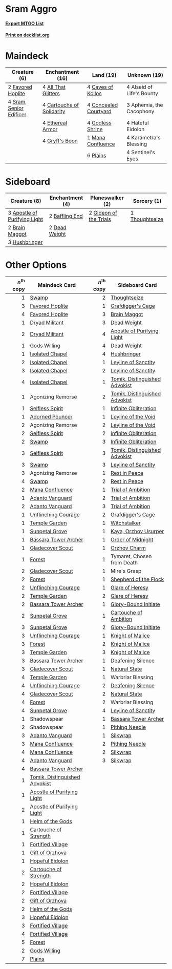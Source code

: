 # Sram Aggro

#### [Export MTGO List](../collection/Sram%20Aggro/Sram%20Aggro.txt)
#### [Print on decklist.org](http://decklist.org/?deckmain=4%09All%20That%20Glitters%0A4%09Alseid%20of%20Life's%20Bounty%0A3%09Aphemia,%20the%20Cacophony%0A4%09Cartouche%20of%20Solidarity%0A4%09Caves%20of%20Koilos%0A4%09Concealed%20Courtyard%0A4%09Ethereal%20Armor%0A2%09Favored%20Hoplite%0A4%09Godless%20Shrine%0A4%09Gryff's%20Boon%0A4%09Hateful%20Eidolon%0A4%09Karametra's%20Blessing%0A1%09Mana%20Confluence%0A6%09Plains%0A4%09Sentinel's%20Eyes%0A4%09Sram,%20Senior%20Edificer&deckside=3%09Apostle%20of%20Purifying%20Light%0A2%09Baffling%20End%0A2%09Brain%20Maggot%0A2%09Dead%20Weight%0A2%09Gideon%20of%20the%20Trials%0A3%09Hushbringer%0A1%09Thoughtseize)
# Maindeck

|                                           Creature (6)                                           |                                          Enchantment (16)                                          |                                           Land (19)                                            |      Unknown (19)       |
|--------------------------------------------------------------------------------------------------|----------------------------------------------------------------------------------------------------|------------------------------------------------------------------------------------------------|-------------------------|
|2 [Favored Hoplite](http://gatherer.wizards.com/Pages/Card/Details.aspx?multiverseid=373596)      |4 [All That Glitters](http://gatherer.wizards.com/Pages/Card/Details.aspx?multiverseid=472964)      |4 [Caves of Koilos](http://gatherer.wizards.com/Pages/Card/Details.aspx?multiverseid=129497)    |4 Alseid of Life's Bounty|
|4 [Sram, Senior Edificer](http://gatherer.wizards.com/Pages/Card/Details.aspx?multiverseid=423690)|4 [Cartouche of Solidarity](http://gatherer.wizards.com/Pages/Card/Details.aspx?multiverseid=426709)|4 [Concealed Courtyard](http://gatherer.wizards.com/Pages/Card/Details.aspx?multiverseid=417818)|3 Aphemia, the Cacophony |
|                                                                                                  |4 [Ethereal Armor](http://gatherer.wizards.com/Pages/Card/Details.aspx?multiverseid=265414)         |4 [Godless Shrine](http://gatherer.wizards.com/Pages/Card/Details.aspx?multiverseid=405099)     |4 Hateful Eidolon        |
|                                                                                                  |4 [Gryff's Boon](http://gatherer.wizards.com/Pages/Card/Details.aspx?multiverseid=409758)           |1 [Mana Confluence](http://gatherer.wizards.com/Pages/Card/Details.aspx?multiverseid=409573)    |4 Karametra's Blessing   |
|                                                                                                  |                                                                                                    |6 [Plains](http://gatherer.wizards.com/Pages/Card/Details.aspx?multiverseid=439856)             |4 Sentinel's Eyes        |


# Sideboard

|                                             Creature (8)                                              |                                     Enchantment (4)                                     |                                        Planeswalker (2)                                         |                                       Sorcery (1)                                       |
|-------------------------------------------------------------------------------------------------------|-----------------------------------------------------------------------------------------|-------------------------------------------------------------------------------------------------|-----------------------------------------------------------------------------------------|
|3 [Apostle of Purifying Light](http://gatherer.wizards.com/Pages/Card/Details.aspx?multiverseid=466760)|2 [Baffling End](http://gatherer.wizards.com/Pages/Card/Details.aspx?multiverseid=439658)|2 [Gideon of the Trials](http://gatherer.wizards.com/Pages/Card/Details.aspx?multiverseid=426716)|1 [Thoughtseize](http://gatherer.wizards.com/Pages/Card/Details.aspx?multiverseid=438676)|
|2 [Brain Maggot](http://gatherer.wizards.com/Pages/Card/Details.aspx?multiverseid=380382)              |2 [Dead Weight](http://gatherer.wizards.com/Pages/Card/Details.aspx?multiverseid=452817) |                                                                                                 |                                                                                         |
|3 [Hushbringer](http://gatherer.wizards.com/Pages/Card/Details.aspx?multiverseid=472980)               |                                                                                         |                                                                                                 |                                                                                         |


# Other Options

|*n*<sup>th</sup> copy|                                             Maindeck Card                                              |*n*<sup>th</sup> copy|                                             Sideboard Card                                             |
|--------------------:|--------------------------------------------------------------------------------------------------------|--------------------:|--------------------------------------------------------------------------------------------------------|
|                    1|[Swamp](http://gatherer.wizards.com/Pages/Card/Details.aspx?multiverseid=439858)                        |                    2|[Thoughtseize](http://gatherer.wizards.com/Pages/Card/Details.aspx?multiverseid=438676)                 |
|                    3|[Favored Hoplite](http://gatherer.wizards.com/Pages/Card/Details.aspx?multiverseid=373596)              |                    1|[Grafdigger's Cage](http://gatherer.wizards.com/Pages/Card/Details.aspx?multiverseid=278452)            |
|                    4|[Favored Hoplite](http://gatherer.wizards.com/Pages/Card/Details.aspx?multiverseid=373596)              |                    3|[Brain Maggot](http://gatherer.wizards.com/Pages/Card/Details.aspx?multiverseid=380382)                 |
|                    1|[Dryad Militant](http://gatherer.wizards.com/Pages/Card/Details.aspx?multiverseid=456369)               |                    3|[Dead Weight](http://gatherer.wizards.com/Pages/Card/Details.aspx?multiverseid=452817)                  |
|                    2|[Dryad Militant](http://gatherer.wizards.com/Pages/Card/Details.aspx?multiverseid=456369)               |                    4|[Apostle of Purifying Light](http://gatherer.wizards.com/Pages/Card/Details.aspx?multiverseid=466760)   |
|                    1|[Gods Willing](http://gatherer.wizards.com/Pages/Card/Details.aspx?multiverseid=442005)                 |                    4|[Dead Weight](http://gatherer.wizards.com/Pages/Card/Details.aspx?multiverseid=452817)                  |
|                    1|[Isolated Chapel](http://gatherer.wizards.com/Pages/Card/Details.aspx?multiverseid=443129)              |                    4|[Hushbringer](http://gatherer.wizards.com/Pages/Card/Details.aspx?multiverseid=472980)                  |
|                    2|[Isolated Chapel](http://gatherer.wizards.com/Pages/Card/Details.aspx?multiverseid=443129)              |                    1|[Leyline of Sanctity](http://gatherer.wizards.com/Pages/Card/Details.aspx?multiverseid=204993)          |
|                    3|[Isolated Chapel](http://gatherer.wizards.com/Pages/Card/Details.aspx?multiverseid=443129)              |                    2|[Leyline of Sanctity](http://gatherer.wizards.com/Pages/Card/Details.aspx?multiverseid=204993)          |
|                    4|[Isolated Chapel](http://gatherer.wizards.com/Pages/Card/Details.aspx?multiverseid=443129)              |                    1|[Tomik, Distinguished Advokist](http://gatherer.wizards.com/Pages/Card/Details.aspx?multiverseid=460961)|
|                    1|Agonizing Remorse                                                                                       |                    2|[Tomik, Distinguished Advokist](http://gatherer.wizards.com/Pages/Card/Details.aspx?multiverseid=460961)|
|                    1|[Selfless Spirit](http://gatherer.wizards.com/Pages/Card/Details.aspx?multiverseid=414332)              |                    1|[Infinite Obliteration](http://gatherer.wizards.com/Pages/Card/Details.aspx?multiverseid=398503)        |
|                    1|[Adorned Pouncer](http://gatherer.wizards.com/Pages/Card/Details.aspx?multiverseid=430691)              |                    1|[Leyline of the Void](http://gatherer.wizards.com/Pages/Card/Details.aspx?multiverseid=107682)          |
|                    2|Agonizing Remorse                                                                                       |                    2|[Leyline of the Void](http://gatherer.wizards.com/Pages/Card/Details.aspx?multiverseid=107682)          |
|                    2|[Selfless Spirit](http://gatherer.wizards.com/Pages/Card/Details.aspx?multiverseid=414332)              |                    2|[Infinite Obliteration](http://gatherer.wizards.com/Pages/Card/Details.aspx?multiverseid=398503)        |
|                    2|[Swamp](http://gatherer.wizards.com/Pages/Card/Details.aspx?multiverseid=439858)                        |                    3|[Infinite Obliteration](http://gatherer.wizards.com/Pages/Card/Details.aspx?multiverseid=398503)        |
|                    3|[Selfless Spirit](http://gatherer.wizards.com/Pages/Card/Details.aspx?multiverseid=414332)              |                    3|[Tomik, Distinguished Advokist](http://gatherer.wizards.com/Pages/Card/Details.aspx?multiverseid=460961)|
|                    3|[Swamp](http://gatherer.wizards.com/Pages/Card/Details.aspx?multiverseid=439858)                        |                    3|[Leyline of Sanctity](http://gatherer.wizards.com/Pages/Card/Details.aspx?multiverseid=204993)          |
|                    3|Agonizing Remorse                                                                                       |                    1|[Rest in Peace](http://gatherer.wizards.com/Pages/Card/Details.aspx?multiverseid=442021)                |
|                    4|[Swamp](http://gatherer.wizards.com/Pages/Card/Details.aspx?multiverseid=439858)                        |                    2|[Rest in Peace](http://gatherer.wizards.com/Pages/Card/Details.aspx?multiverseid=442021)                |
|                    2|[Mana Confluence](http://gatherer.wizards.com/Pages/Card/Details.aspx?multiverseid=409573)              |                    1|[Trial of Ambition](http://gatherer.wizards.com/Pages/Card/Details.aspx?multiverseid=426815)            |
|                    1|[Adanto Vanguard](http://gatherer.wizards.com/Pages/Card/Details.aspx?multiverseid=435152)              |                    2|[Trial of Ambition](http://gatherer.wizards.com/Pages/Card/Details.aspx?multiverseid=426815)            |
|                    2|[Adanto Vanguard](http://gatherer.wizards.com/Pages/Card/Details.aspx?multiverseid=435152)              |                    3|[Trial of Ambition](http://gatherer.wizards.com/Pages/Card/Details.aspx?multiverseid=426815)            |
|                    1|[Unflinching Courage](http://gatherer.wizards.com/Pages/Card/Details.aspx?multiverseid=446198)          |                    2|[Grafdigger's Cage](http://gatherer.wizards.com/Pages/Card/Details.aspx?multiverseid=278452)            |
|                    1|[Temple Garden](http://gatherer.wizards.com/Pages/Card/Details.aspx?multiverseid=405112)                |                    1|[Witchstalker](http://gatherer.wizards.com/Pages/Card/Details.aspx?multiverseid=370806)                 |
|                    1|[Sunpetal Grove](http://gatherer.wizards.com/Pages/Card/Details.aspx?multiverseid=420946)               |                    1|[Kaya, Orzhov Usurper](http://gatherer.wizards.com/Pages/Card/Details.aspx?multiverseid=460129)         |
|                    1|[Bassara Tower Archer](http://gatherer.wizards.com/Pages/Card/Details.aspx?multiverseid=380376)         |                    1|[Order of Midnight](http://gatherer.wizards.com/Pages/Card/Details.aspx?multiverseid=473061)            |
|                    1|[Gladecover Scout](http://gatherer.wizards.com/Pages/Card/Details.aspx?multiverseid=220082)             |                    1|[Orzhov Charm](http://gatherer.wizards.com/Pages/Card/Details.aspx?multiverseid=460468)                 |
|                    1|[Forest](http://gatherer.wizards.com/Pages/Card/Details.aspx?multiverseid=439860)                       |                    1|Tymaret, Chosen from Death                                                                              |
|                    2|[Gladecover Scout](http://gatherer.wizards.com/Pages/Card/Details.aspx?multiverseid=220082)             |                    1|Mire's Grasp                                                                                            |
|                    2|[Forest](http://gatherer.wizards.com/Pages/Card/Details.aspx?multiverseid=439860)                       |                    1|[Shepherd of the Flock](http://gatherer.wizards.com/Pages/Card/Details.aspx?multiverseid=472990)        |
|                    2|[Unflinching Courage](http://gatherer.wizards.com/Pages/Card/Details.aspx?multiverseid=446198)          |                    1|[Glare of Heresy](http://gatherer.wizards.com/Pages/Card/Details.aspx?multiverseid=373691)              |
|                    2|[Temple Garden](http://gatherer.wizards.com/Pages/Card/Details.aspx?multiverseid=405112)                |                    2|[Glare of Heresy](http://gatherer.wizards.com/Pages/Card/Details.aspx?multiverseid=373691)              |
|                    2|[Bassara Tower Archer](http://gatherer.wizards.com/Pages/Card/Details.aspx?multiverseid=380376)         |                    1|[Glory-Bound Initiate](http://gatherer.wizards.com/Pages/Card/Details.aspx?multiverseid=426718)         |
|                    2|[Sunpetal Grove](http://gatherer.wizards.com/Pages/Card/Details.aspx?multiverseid=420946)               |                    1|[Cartouche of Ambition](http://gatherer.wizards.com/Pages/Card/Details.aspx?multiverseid=426785)        |
|                    3|[Sunpetal Grove](http://gatherer.wizards.com/Pages/Card/Details.aspx?multiverseid=420946)               |                    2|[Glory-Bound Initiate](http://gatherer.wizards.com/Pages/Card/Details.aspx?multiverseid=426718)         |
|                    3|[Unflinching Courage](http://gatherer.wizards.com/Pages/Card/Details.aspx?multiverseid=446198)          |                    1|[Knight of Malice](http://gatherer.wizards.com/Pages/Card/Details.aspx?multiverseid=442985)             |
|                    3|[Forest](http://gatherer.wizards.com/Pages/Card/Details.aspx?multiverseid=439860)                       |                    2|[Knight of Malice](http://gatherer.wizards.com/Pages/Card/Details.aspx?multiverseid=442985)             |
|                    3|[Temple Garden](http://gatherer.wizards.com/Pages/Card/Details.aspx?multiverseid=405112)                |                    3|[Knight of Malice](http://gatherer.wizards.com/Pages/Card/Details.aspx?multiverseid=442985)             |
|                    3|[Bassara Tower Archer](http://gatherer.wizards.com/Pages/Card/Details.aspx?multiverseid=380376)         |                    1|[Deafening Silence](http://gatherer.wizards.com/Pages/Card/Details.aspx?multiverseid=472972)            |
|                    3|[Gladecover Scout](http://gatherer.wizards.com/Pages/Card/Details.aspx?multiverseid=220082)             |                    1|[Natural State](http://gatherer.wizards.com/Pages/Card/Details.aspx?multiverseid=407646)                |
|                    4|[Temple Garden](http://gatherer.wizards.com/Pages/Card/Details.aspx?multiverseid=405112)                |                    1|Warbriar Blessing                                                                                       |
|                    4|[Unflinching Courage](http://gatherer.wizards.com/Pages/Card/Details.aspx?multiverseid=446198)          |                    2|[Deafening Silence](http://gatherer.wizards.com/Pages/Card/Details.aspx?multiverseid=472972)            |
|                    4|[Gladecover Scout](http://gatherer.wizards.com/Pages/Card/Details.aspx?multiverseid=220082)             |                    2|[Natural State](http://gatherer.wizards.com/Pages/Card/Details.aspx?multiverseid=407646)                |
|                    4|[Forest](http://gatherer.wizards.com/Pages/Card/Details.aspx?multiverseid=439860)                       |                    2|Warbriar Blessing                                                                                       |
|                    4|[Sunpetal Grove](http://gatherer.wizards.com/Pages/Card/Details.aspx?multiverseid=420946)               |                    4|[Leyline of Sanctity](http://gatherer.wizards.com/Pages/Card/Details.aspx?multiverseid=204993)          |
|                    1|Shadowspear                                                                                             |                    1|[Bassara Tower Archer](http://gatherer.wizards.com/Pages/Card/Details.aspx?multiverseid=380376)         |
|                    2|Shadowspear                                                                                             |                    1|[Pithing Needle](http://gatherer.wizards.com/Pages/Card/Details.aspx?multiverseid=129526)               |
|                    3|[Adanto Vanguard](http://gatherer.wizards.com/Pages/Card/Details.aspx?multiverseid=435152)              |                    1|[Silkwrap](http://gatherer.wizards.com/Pages/Card/Details.aspx?multiverseid=394699)                     |
|                    3|[Mana Confluence](http://gatherer.wizards.com/Pages/Card/Details.aspx?multiverseid=409573)              |                    2|[Pithing Needle](http://gatherer.wizards.com/Pages/Card/Details.aspx?multiverseid=129526)               |
|                    4|[Mana Confluence](http://gatherer.wizards.com/Pages/Card/Details.aspx?multiverseid=409573)              |                    2|[Silkwrap](http://gatherer.wizards.com/Pages/Card/Details.aspx?multiverseid=394699)                     |
|                    4|[Adanto Vanguard](http://gatherer.wizards.com/Pages/Card/Details.aspx?multiverseid=435152)              |                    3|[Silkwrap](http://gatherer.wizards.com/Pages/Card/Details.aspx?multiverseid=394699)                     |
|                    4|[Bassara Tower Archer](http://gatherer.wizards.com/Pages/Card/Details.aspx?multiverseid=380376)         |                     |                                                                                                        |
|                    1|[Tomik, Distinguished Advokist](http://gatherer.wizards.com/Pages/Card/Details.aspx?multiverseid=460961)|                     |                                                                                                        |
|                    1|[Apostle of Purifying Light](http://gatherer.wizards.com/Pages/Card/Details.aspx?multiverseid=466760)   |                     |                                                                                                        |
|                    2|[Apostle of Purifying Light](http://gatherer.wizards.com/Pages/Card/Details.aspx?multiverseid=466760)   |                     |                                                                                                        |
|                    1|[Helm of the Gods](http://gatherer.wizards.com/Pages/Card/Details.aspx?multiverseid=398588)             |                     |                                                                                                        |
|                    1|[Cartouche of Strength](http://gatherer.wizards.com/Pages/Card/Details.aspx?multiverseid=426860)        |                     |                                                                                                        |
|                    1|[Fortified Village](http://gatherer.wizards.com/Pages/Card/Details.aspx?multiverseid=410042)            |                     |                                                                                                        |
|                    1|[Gift of Orzhova](http://gatherer.wizards.com/Pages/Card/Details.aspx?multiverseid=366339)              |                     |                                                                                                        |
|                    1|[Hopeful Eidolon](http://gatherer.wizards.com/Pages/Card/Details.aspx?multiverseid=373616)              |                     |                                                                                                        |
|                    2|[Cartouche of Strength](http://gatherer.wizards.com/Pages/Card/Details.aspx?multiverseid=426860)        |                     |                                                                                                        |
|                    2|[Hopeful Eidolon](http://gatherer.wizards.com/Pages/Card/Details.aspx?multiverseid=373616)              |                     |                                                                                                        |
|                    2|[Fortified Village](http://gatherer.wizards.com/Pages/Card/Details.aspx?multiverseid=410042)            |                     |                                                                                                        |
|                    2|[Gift of Orzhova](http://gatherer.wizards.com/Pages/Card/Details.aspx?multiverseid=366339)              |                     |                                                                                                        |
|                    2|[Helm of the Gods](http://gatherer.wizards.com/Pages/Card/Details.aspx?multiverseid=398588)             |                     |                                                                                                        |
|                    3|[Hopeful Eidolon](http://gatherer.wizards.com/Pages/Card/Details.aspx?multiverseid=373616)              |                     |                                                                                                        |
|                    3|[Fortified Village](http://gatherer.wizards.com/Pages/Card/Details.aspx?multiverseid=410042)            |                     |                                                                                                        |
|                    4|[Fortified Village](http://gatherer.wizards.com/Pages/Card/Details.aspx?multiverseid=410042)            |                     |                                                                                                        |
|                    5|[Forest](http://gatherer.wizards.com/Pages/Card/Details.aspx?multiverseid=439860)                       |                     |                                                                                                        |
|                    2|[Gods Willing](http://gatherer.wizards.com/Pages/Card/Details.aspx?multiverseid=442005)                 |                     |                                                                                                        |
|                    7|[Plains](http://gatherer.wizards.com/Pages/Card/Details.aspx?multiverseid=439856)                       |                     |                                                                                                        |

